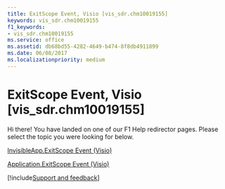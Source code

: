 ```yaml
---
title: ExitScope Event, Visio [vis_sdr.chm10019155]
keywords: vis_sdr.chm10019155
f1_keywords:
- vis_sdr.chm10019155
ms.service: office
ms.assetid: db68bd55-4282-4649-b474-8f8db4911899
ms.date: 06/08/2017
ms.localizationpriority: medium
---
```



# ExitScope Event, Visio [vis_sdr.chm10019155]

Hi there! You have landed on one of our F1 Help redirector pages. Please select the topic you were looking for below.

[InvisibleApp.ExitScope Event (Visio)](https://msdn.microsoft.com/library/c035f0c2-af15-8557-6cac-0c3cd14d3599%28Office.15%29.aspx)

[Application.ExitScope Event (Visio)](https://msdn.microsoft.com/library/9306972d-6d07-fa82-507d-d4e6d8c80e17%28Office.15%29.aspx)

[!include[Support and feedback](~/includes/feedback-boilerplate.md)]